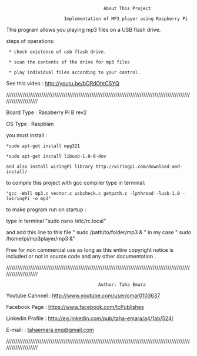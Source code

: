 

                                         About This Project

                          Implementation of MP3 player using Raspberry Pi

   This program allows you playing mp3 files on a USB flash drive.
   
   steps of operations:
   
     * check existence of usb flash drive.
     
     * scan the contents of the drive for mp3 files
     
     * play individual files according to your control.
     
  See this video : http://youtu.be/bORdOhtCSYQ   


////////////////////////////////////////////////////////////////////////////////////////////////////////////////////

   Board Type : Raspberry Pi B rev2

   OS Type    : Raspbian



   you must install :          

    *sudo apt-get install mpg321

    *sudo apt-get install libusb-1.0-0-dev

    and also install wiringPi library http://wiringpi.com/download-and-install/

   

 

  to compile this project with gcc compiler type in terminal:

    "gcc -Wall mp3.c vector.c usbcheck.c getpath.c -lpthread -lusb-1.0 -lwiringPi -o mp3"




  to make program run on startup :

   type in terminal "sudo nano /etc/rc.local" 

   and add this line to this file " sudo /path/to/folder/mp3 & "  in my case " sudo /home/pi/mp3player/mp3 &"


Free for non commercial use as long as this entire copyright notice is included or not in source code and any other documentation .
   
 ////////////////////////////////////////////////////////////////////////////////////////////////////////////////////

                                       Author: Taha Emara


   Youtube Cahnnel  :  http://www.youtube.com/user/omar0103637

   Facebook Page    :  https://www.facebook.com/IcPublishes

   Linkedin Profile :  http://eg.linkedin.com/pub/taha-emara/a4/1ab/524/

   E-mail:          :  tahaemara.eng@gmail.com

////////////////////////////////////////////////////////////////////////////////////////////////////////////////////
